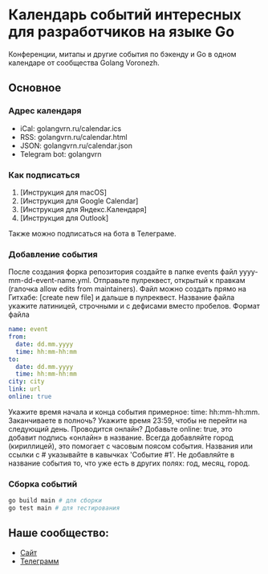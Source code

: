 # Календарь событий интересных для разработчиков на языке Go

Конференции, митапы и другие события по бэкенду и Go в одном календаре от сообщества Golang Voronezh.

## Основное

### Адрес календаря

- iCal: golangvrn.ru/calendar.ics
- RSS: golangvrn.ru/calendar.html
- JSON: golangvrn.ru/calendar.json
- Telegram bot: golangvrn

### Как подписаться

1. [Инструкция для macOS]
2. [Инструкция для Google Calendar]
3. [Инструкция для Яндекс.Календаря]
4. [Инструкция для Outlook]

Также можно подписаться на бота в Телеграме.

### Добавление события

После создания форка репозитория создайте в папке events файл yyyy-mm-dd-event-name.yml.
Отправьте пулреквест, открытый к правкам (галочка allow edits from maintainers).
Файл можно создать прямо на Гитхабе: [create new file] и дальше в пулреквест.
Название файла укажите латиницей, строчными и с дефисами вместо пробелов.
Формат файла

```yaml
name: event
from:
  date: dd.mm.yyyy
  time: hh:mm-hh:mm
to:
  date: dd.mm.yyyy
  time: hh:mm-hh:mm
city: city
link: url
online: true
```

Укажите время начала и конца события примерное: time: hh:mm-hh:mm.
Заканчиваете в полночь? Укажите время 23:59, чтобы не перейти на следующий день.
Проводится онлайн? Добавьте online: true, это добавит подпись «онлайн» в название.
Всегда добавляйте город (кириллицей), это помогает с часовым поясом события.
Названия или ссылки с # указывайте в кавычках 'Событие #1'.
Не добавляйте в название события то, что уже есть в других полях: год, месяц, город.

### Сборка событий

```bash
go build main # для сборки
go test main # для тестирования
```

## Наше сообщество:

- [Сайт](https://github.com/golang-voronezh/community)
- [Телеграмм](https://t.me/golang_vrn)
